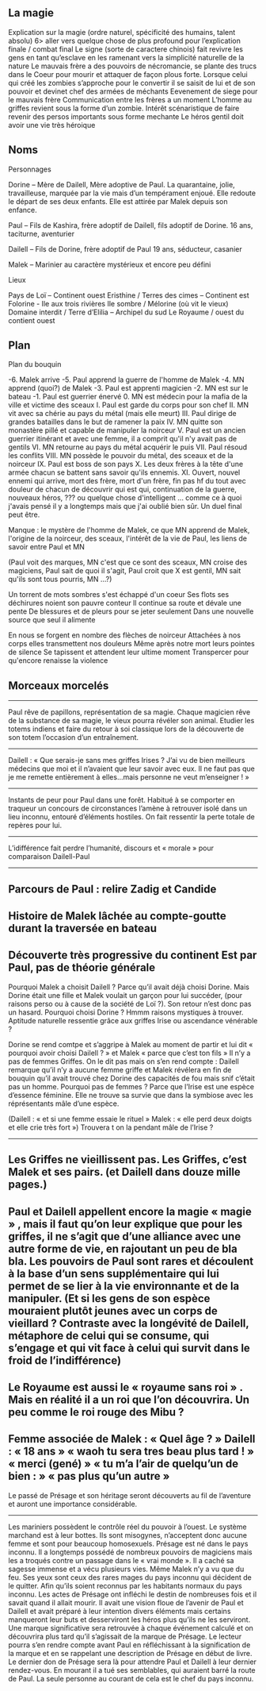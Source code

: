 La magie
--------
Explication sur la magie (ordre naturel, spécificité des humains, talent absolu) 6> aller vers quelque chose de plus profound pour l’explication finale / combat final
Le signe (sorte de caractere chinois) fait revivre les gens en tant qu’esclave en les ramenant vers la simplicité naturelle de la nature
Le mauvais frère a des pouvoirs de nécromancie, se plante des trucs dans le Coeur pour mourir et attaquer de façon plous forte. Lorsque celui qui créé les zombies s’approche pour le convertir il se saisit de lui et de son pouvoir et devinet chef des armées de méchants
Eevenement de siege pour le mauvais frère
Communication entre les frères  a un moment
L’homme au griffes revient sous la forme d’un zombie. Intérêt scénaristique de faire revenir des persos importants sous forme mechante
Le héros gentil doit avoir une vie très héroique

Noms
-------
Personnages

Dorine – Mère de Dailell, Mère adoptive de Paul.
	La quarantaine, jolie, travailleuse, marquée par la vie mais d’un tempérament enjoué. 	Elle redoute le départ de ses deux enfants.
	Elle est attirée par Malek depuis son enfance. 

Paul – Fils de Kashira, frère adoptif de Dailell, fils adoptif de Dorine.
	16 ans, taciturne, aventurier

Dailell – Fils de Dorine, frère adoptif de Paul
	19 ans, séducteur, casanier 

Malek – Marinier au caractère mystérieux et encore peu défini



Lieux

Pays de Loï – Continent ouest
Eristhine / Terres des cimes – Continent est
Folorine - Ile aux trois rivières
Ile sombre / Mélorine (où vit le vieux)
Domaine interdit / Terre d’Elilia – Archipel du sud
Le Royaume / ouest du contient ouest

Plan
------
Plan du bouquin

-6. Malek arrive
-5. Paul apprend la guerre de l'homme de Malek
-4. MN apprend (quoi?) de Malek
-3. Paul est apprenti magicien
-2. MN est sur le bateau
-1. Paul est guerrier énervé
0. MN est médecin pour la mafia de la ville et victime des sceaux
I. Paul est garde du corps pour son chef
II. MN vit avec sa chérie au pays du métal (mais elle meurt)
III. Paul dirige de grandes batailles dans le but de ramener la paix
IV. MN quitte son monastère pillé et capable de manipuler la noirceur
V. Paul est un ancien guerrier itinérant et avec une femme, il a comprit qu'il n'y avait pas de gentils
VI. MN retourne au pays du métal acquérir le puis
VII. Paul résoud les conflits
VIII. MN possède le pouvoir du métal, des sceaux et de la noirceur
IX. Paul est boss de son pays
X. Les deux frères à la tête d'une armée chacun se battent sans savoir qu'ils ennemis.
XI. Ouvert, nouvel ennemi qui arrive, mort des frère, mort d'un frère, fin pas hf du tout avec douleur de chacun de découvrir qui est qui, continuation de la guerre, nouveaux héros, ??? ou quelque chose d'intelligent ... comme ce à quoi j'avais pensé il y a longtemps mais que j'ai oublié bien sûr. Un duel final peut être.

Manque : le mystère de l'homme de Malek, ce que MN apprend de Malek, l'origine de la noirceur, des sceaux, l'intérêt de la vie de Paul, les liens de savoir entre Paul et MN

 (Paul voit des marques, MN c'est que ce sont des sceaux, MN croise des magiciens, Paul sait de quoi il s'agit, Paul croit que X est gentil, MN sait qu'ils sont tous pourris, MN ...?)

Un torrent de mots sombres s'est échappé d'un coeur
Ses flots ses déchirures noient son pauvre conteur
Il continue sa route et dévale une pente
De blessures et de pleurs pour se jeter seulement
Dans une nouvelle source que seul il alimente

En nous se forgent en nombre des flèches de noirceur
Attachées à nos corps elles transmettent nos douleurs
Même après notre mort leurs pointes de silence
Se tapissent et attendent leur ultime moment
Transpercer pour qu'encore renaisse la violence

Morceaux morcelés
------------------
---
Paul rêve de papillons, représentation de sa magie. Chaque magicien rêve de la substance de sa magie, le vieux pourra révéler son animal. Etudier les totems indiens et faire du retour à soi classique lors de la découverte de son totem l’occasion d’un entraînement.

---
Dailell : « Que serais-je sans mes griffes Irises ? J’ai vu de bien meilleurs médecins que moi et il n’avaient que leur savoir avec eux. Il ne faut pas que je me remette entièrement à elles...mais personne ne veut m’enseigner ! »

---
Instants de peur pour Paul dans une forêt. Habitué à se comporter en traqueur un concours de circonstances l’amène à retrouver isolé dans un lieu inconnu, entouré d’éléments hostiles. On fait ressentir la perte totale de repères pour lui.

---
L’idifférence fait perdre l’humanité, discours et « morale » pour comparaison Dailell-Paul

---
Parcours de Paul : relire Zadig et Candide
---

Histoire de Malek lâchée au compte-goutte durant la traversée en bateau
---

Découverte très progressive du continent Est par Paul, pas de théorie générale
---

Pourquoi Malek a choisit Dailell ? Parce qu’il avait déjà choisi Dorine. Mais Dorine était une fille et Malek voulait un garçon pour lui succéder, (pour raisons perso ou à cause de la société de Loï ?). Son retour n’est donc pas un hasard. Pourquoi choisi Dorine ? Hmmm raisons mystiques à trouver. Aptitude naturelle ressentie grâce aux griffes Irise ou ascendance vénérable ?

Dorine se rend comtpe et s’aggripe à Malek au moment de partir et lui dit « pourquoi avoir choisi Dailell ? » et Malek « parce que c’est ton fils »
Il n’y a pas de femmes Griffes. On le dit pas mais on s’en rend compte : Dailell remarque qu’il n’y a aucune femme griffe et Malek révélera en fin de bouquin qu’il avait trouvé chez Dorine des capacités de fou mais snif c’était pas un homme.
Pourquoi pas de femmes ? Parce que l’Irise est une espèce d’essence féminine. Elle ne trouve sa survie que dans la symbiose avec les réprésentants mâle d’une espèce. 

(Dailell : « et si une femme essaie le rituel » Malek : « elle perd deux doigts et elle crie très fort »)
Trouvera t on la pendant mâle de l’Irise ?

---

Les Griffes ne vieillissent pas. Les Griffes, c’est Malek et ses pairs. (et Dailell dans douze mille pages.)
---

Paul et Dailell appellent encore la magie « magie » , mais il faut qu’on leur explique que pour les griffes, il ne s’agit que d’une alliance avec une autre forme de vie, en rajoutant un peu de bla bla. Les pouvoirs de Paul sont rares et découlent à la base d’un sens supplémentaire qui lui permet de se lier à la vie environnante et de la manipuler. (Et si les gens de son espèce mouraient plutôt jeunes avec un corps de vieillard ? Contraste avec la longévité de Dailell, métaphore de celui qui se consume, qui s’engage et qui vit face à celui qui survit dans le froid de l’indifférence)
---

Le Royaume est aussi le « royaume sans roi » . Mais en réalité il a un roi que l’on découvrira. Un peu comme le roi rouge des Mibu ? 
---

Femme associée de Malek :
« Quel âge ? »
Dailell :
« 18 ans »
« waoh tu sera tres beau plus tard ! »
« merci (gené) »
« tu m’a l’air de quelqu’un de bien : »
« pas plus qu’un autre »
---

Le passé de Présage et son héritage seront découverts au fil de l’aventure et auront une importance considérable.


---

Les mariniers possèdent le contrôle réel du pouvoir à l’ouest. Le système marchand est à leur bottes. Ils sont misogynes, n’acceptent donc aucune femme et sont pour beaucoup homosexuels. Présage est né dans le pays inconnu. Il a longtemps possédé de nombreux pouvoirs de magiciens mais les a troqués contre un passage dans le « vrai monde ». Il a caché sa sagesse immense et a vécu plusieurs vies. Même Malek n’y a vu que du feu. Ses yeux sont ceux des rares mages du pays inconnu qui décident de le quitter. Afin qu’ils soient reconnus par les habitants normaux du pays inconnu. Les actes de Présage ont infléchi le destin de nombreuses fois et il savait quand il allait mourir. Il avait une vision floue de l’avenir de Paul et Dailell et avait préparé à leur intention divers éléments mais certains manqueront leur buts et desserviront les héros plus qu’ils ne les serviront. Une marque significative sera retrouvée à chaque événement calculé et on découvrira plus tard qu’il s’agissait de la marque de Présage. Le lecteur pourra s’en rendre compte avant Paul en réfléchissant à la signification de la marque et en se rappelant une description de Présage en début de livre. Le dernier don de Présage sera là pour attendre Paul et Dailell à leur dernier rendez-vous.
En mourant il a tué ses semblables, qui auraient barré la route de Paul. La seule personne au courant de cela est le chef du pays inconnu.
